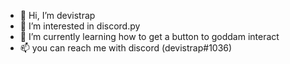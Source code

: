 - 👋 Hi, I’m devistrap
- 👀 I’m interested in discord.py
- 🌱 I’m currently learning how to get a button to goddam interact
- 📫 you can reach me with discord (devistrap#1036)

